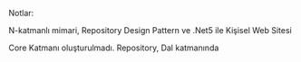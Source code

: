 Notlar:

N-katmanlı mimari, Repository Design Pattern ve .Net5 ile Kişisel Web Sitesi

Core Katmanı oluşturulmadı. Repository, Dal katmanında
